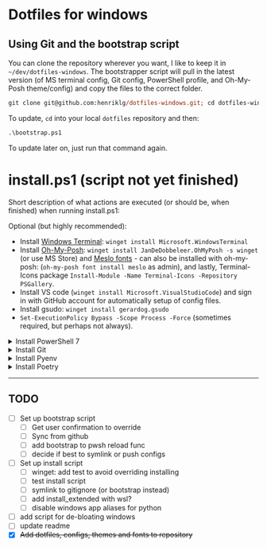 # Dotfiles for windows


## Using Git and the bootstrap script

You can clone the repository wherever you want, I like to keep it in `~/dev/dotfiles-windows`. The bootstrapper script will pull in the latest version (of MS terminal config, Git config, PowerShell profile, and Oh-My-Posh theme/config) and copy the files to the correct folder.

```ps
git clone git@github.com:henriklg/dotfiles-windows.git; cd dotfiles-windows; .\bootstrap.ps1
```

To update, `cd` into your local `dotfiles` repository and then:

```ps
.\bootstrap.ps1
```

To update later on, just run that command again.


# install.ps1 (script not yet finished)
Short description of what actions are executed (or should be, when finished) when running install.ps1:

Optional (but highly recommended):
- Install [Windows Terminal](https://www.microsoft.com/en-us/p/windows-terminal/9n0dx20hk701?activetab=pivot:overviewtab): `winget install Microsoft.WindowsTerminal`
- Install [Oh-My-Posh](https://github.com/jandedobbeleer/oh-my-posh): `winget install JanDeDobbeleer.OhMyPosh -s winget` (or use MS Store) and [Meslo fonts](https://www.nerdfonts.com/font-downloads) - can also be installed with oh-my-posh: (`oh-my-posh font install meslo` as admin), and lastly, Terminal-Icons package `Install-Module -Name Terminal-Icons -Repository PSGallery`.
- Install VS code (`winget install Microsoft.VisualStudioCode`) and sign in with GitHub account for automatically setup of config files.
- Install gsudo: `winget install gerardog.gsudo`
- `Set-ExecutionPolicy Bypass -Scope Process -Force` (sometimes required, but perhaps not always).


<details close>
<summary>
Install PowerShell 7
</summary>

- pwsh: `winget install PowerShell`
- [Microsoft docs](https://docs.microsoft.com/en-us/powershell/scripting/install/installing-powershell-on-windows?view=powershell-7.2)
- [github.com/PowerShell](https://github.com/PowerShell/PowerShell/releases)
</details>


<details close>
<summary>
Install Git
</summary>

- pwsh: `winget install Git.Git`
- Site: [Git](https://git-scm.com/download/win)
- Optional: [GitHub Desktop](https://desktop.github.com/)
- NB: remember to set `.gitconfig`
</details>


<details close>
<summary>
Install Pyenv
</summary>

- pwsh (kan og bruke pipx):
```ps
Invoke-WebRequest -UseBasicParsing -Uri "https://raw.githubusercontent.com/pyenv-win/pyenv-win/master/pyenv-win/install-pyenv-win.ps1" -OutFile "./install-pyenv-win.ps1"; &"./install-pyenv-win.ps1"
```
- [Pyenv repo](https://github.com/pyenv-win/pyenv-win)
- Disable windows app aliases
- Install Python 3.9.0: `pyenv install 3.9.0`
</details>


<details close>
<summary>
Install Poetry
</summary>

- [Poetry website](https://python-poetry.org/docs/#windows-powershell-install-instructions)
- [Poetry GitHub](https://github.com/python-poetry/poetry)
- Run the following in PowerShell (admin not needed):
```ps
(Invoke-WebRequest -Uri https://install.python-poetry.org -UseBasicParsing).Content | py -
```
- Run: `poetry config virtualenvs.in-project true` to store environments files in project folder
- Update (NB: Admin required): `poetry self update` (add '--preview' for latest preview)
</details>


***

## TODO
- [ ] Set up bootstrap script
  - [ ] Get user confirmation to override
  - [ ] Sync from github
  - [ ] add bootstrap to pwsh reload func
  - [ ] decide if best to symlink or push configs
- [ ] Set up install script
  - [ ] winget: add test to avoid overriding installing
  - [ ] test install script
  - [ ] symlink to gitignore (or bootstrap instead)
  - [ ] add install_extended with wsl?
  - [ ] disable windows app aliases for python
- [ ] add script for de-bloating windows
- [ ] update readme
- [x] ~~Add dotfiles, configs, themes and fonts to repository~~
